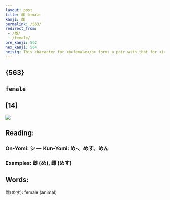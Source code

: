 ```yaml
---
layout: post
title: 雌 female
kanji: 雌
permalink: /563/
redirect_from:
 - /雌/
 - /female/
pre_kanji: 562
nex_kanji: 564
heisig: This character for <b>female</b> forms a pair with that for <i>male</i>, which we will learn later (Frame 804). The elements: <i>footprint</i> . . . <i>spoon</i> . . . <i>turkey</i>.
---
```


## {563}

## `female`

## [14]

<div class="stroke"><img src="E99B8C.png" /></div>

## Reading:

### On-Yomi: シ &mdash; Kun-Yomi: め-、めす、めん

### Examples: 雌 (め), 雌 (めす)

## Words:

雌(めす): female (animal)
